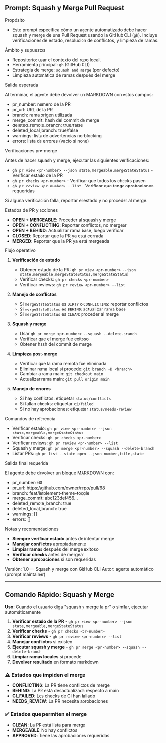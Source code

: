 ## Prompt: Squash y Merge Pull Request

Propósito

- Este prompt especifica cómo un agente automatizado debe hacer squash y merge de una Pull Request usando la GitHub CLI (`gh`). Incluye verificaciones de estado, resolución de conflictos, y limpieza de ramas.

Ámbito y supuestos

- Repositorio: usar el contexto del repo local.
- Herramienta principal: `gh` (GitHub CLI)
- Estrategia de merge: `squash and merge` (por defecto)
- Limpieza automática de ramas después del merge

Salida esperada

Al terminar, el agente debe devolver un MARKDOWN con estos campos:

- pr_number: número de la PR
- pr_url: URL de la PR
- branch: rama origen utilizada
- merge_commit: hash del commit de merge
- deleted_remote_branch: true/false
- deleted_local_branch: true/false
- warnings: lista de advertencias no-blocking
- errors: lista de errores (vacío si none)

Verificaciones pre-merge

Antes de hacer squash y merge, ejecutar las siguientes verificaciones:

- `gh pr view <pr-number> --json state,mergeable,mergeStateStatus` - Verificar estado de la PR
- `gh pr checks <pr-number>` - Verificar que todos los checks pasen
- `gh pr review <pr-number> --list` - Verificar que tenga aprobaciones requeridas

Si alguna verificación falla, reportar el estado y no proceder al merge.

Estados de PR y acciones

- **OPEN + MERGEABLE**: Proceder al squash y merge
- **OPEN + CONFLICTING**: Reportar conflictos, no mergear
- **OPEN + BEHIND**: Actualizar rama base, luego verificar
- **CLOSED**: Reportar que la PR ya está cerrada
- **MERGED**: Reportar que la PR ya está mergeada

Flujo operativo

1. **Verificación de estado**
   - Obtener estado de la PR: `gh pr view <pr-number> --json state,mergeable,mergeStateStatus,mergeStateStatus`
   - Verificar checks: `gh pr checks <pr-number>`
   - Verificar reviews: `gh pr review <pr-number> --list`

2. **Manejo de conflictos**
   - Si `mergeStateStatus` es `DIRTY` o `CONFLICTING`: reportar conflictos
   - Si `mergeStateStatus` es `BEHIND`: actualizar rama base
   - Si `mergeStateStatus` es `CLEAN`: proceder al merge

3. **Squash y merge**
   - Usar `gh pr merge <pr-number> --squash --delete-branch`
   - Verificar que el merge fue exitoso
   - Obtener hash del commit de merge

4. **Limpieza post-merge**
   - Verificar que la rama remota fue eliminada
   - Eliminar rama local si procede: `git branch -D <branch>`
   - Cambiar a rama main: `git checkout main`
   - Actualizar rama main: `git pull origin main`

5. **Manejo de errores**
   - Si hay conflictos: etiquetar `status/conflicts`
   - Si fallan checks: etiquetar `ci/failed`
   - Si no hay aprobaciones: etiquetar `status/needs-review`

Comandos de referencia

- Verificar estado: `gh pr view <pr-number> --json state,mergeable,mergeStateStatus`
- Verificar checks: `gh pr checks <pr-number>`
- Verificar reviews: `gh pr review <pr-number> --list`
- Squash y merge: `gh pr merge <pr-number> --squash --delete-branch`
- Listar PRs: `gh pr list --state open --json number,title,state`

Salida final requerida

El agente debe devolver un bloque MARKDOWN con:

- pr_number: 68
- pr_url: https://github.com/owner/repo/pull/68
- branch: feat/implement-theme-toggle
- merge_commit: abc123def456...
- deleted_remote_branch: true
- deleted_local_branch: true
- warnings: []
- errors: []

Notas y recomendaciones

- **Siempre verificar estado** antes de intentar merge
- **Manejar conflictos** apropiadamente
- **Limpiar ramas** después del merge exitoso
- **Verificar checks** antes de mergear
- **Obtener aprobaciones** si son requeridas

Versión: 1.0 — Squash y merge con GitHub CLI
Autor: agente automático (prompt maintainer)

---

## Comando Rápido: Squash y Merge

**Uso**: Cuando el usuario diga "squash y merge la pr" o similar, ejecutar automáticamente:

1. **Verificar estado de la PR** - `gh pr view <pr-number> --json state,mergeable,mergeStateStatus`
2. **Verificar checks** - `gh pr checks <pr-number>`
3. **Verificar reviews** - `gh pr review <pr-number> --list`
4. **Manejar conflictos** si existen
5. **Ejecutar squash y merge** - `gh pr merge <pr-number> --squash --delete-branch`
6. **Limpiar ramas locales** si procede
7. **Devolver resultado** en formato markdown

### ⚠️ Estados que impiden el merge

- **CONFLICTING**: La PR tiene conflictos de merge
- **BEHIND**: La PR está desactualizada respecto a main
- **CI_FAILED**: Los checks de CI han fallado
- **NEEDS_REVIEW**: La PR necesita aprobaciones

### ✅ Estados que permiten el merge

- **CLEAN**: La PR está lista para merge
- **MERGEABLE**: No hay conflictos
- **APPROVED**: Tiene las aprobaciones requeridas
